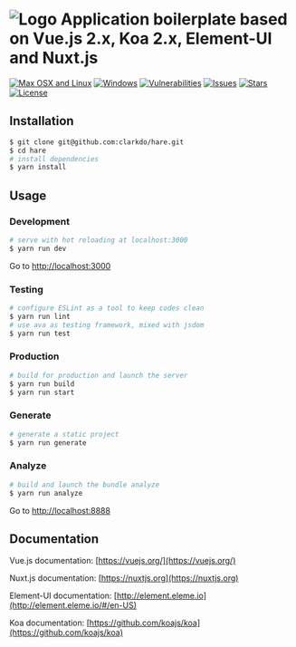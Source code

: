 # ![Logo](http://clarkdo.github.io/public/img/hare-logo-blue.svg) Application boilerplate based on Vue.js 2.x, Koa 2.x, Element-UI and Nuxt.js

[![Max OSX and Linux](https://travis-ci.org/clarkdo/hare.svg?branch=master)](https://travis-ci.org/clarkdo/hare)
[![Windows](https://ci.appveyor.com/api/projects/status/16eua6xnlnwxqomp?svg=true)](https://ci.appveyor.com/project/clarkdo/hare)
[![Vulnerabilities](https://snyk.io/test/github/clarkdo/hare/badge.svg)](https://snyk.io/test/github/clarkdo/hare)
[![Issues](https://img.shields.io/github/issues/clarkdo/hare.svg)](https://github.com/clarkdo/hare/issues)
[![Stars](https://img.shields.io/github/stars/clarkdo/hare.svg)](https://github.com/clarkdo/hare/stargazers)
[![License](https://img.shields.io/badge/license-MIT-blue.svg)](https://raw.githubusercontent.com/clarkdo/hare/master/LICENSE)

## Installation

``` bash
$ git clone git@github.com:clarkdo/hare.git
$ cd hare
# install dependencies
$ yarn install
```

## Usage

### Development

``` bash
# serve with hot reloading at localhost:3000
$ yarn run dev
```

Go to [http://localhost:3000](http://localhost:3000)

### Testing

``` bash
# configure ESLint as a tool to keep codes clean
$ yarn run lint
# use ava as testing framework, mixed with jsdom
$ yarn run test
```

### Production

``` bash
# build for production and launch the server
$ yarn run build
$ yarn run start
```

### Generate

``` bash
# generate a static project
$ yarn run generate
```

### Analyze

``` bash
# build and launch the bundle analyze
$ yarn run analyze
```

Go to [http://localhost:8888](http://localhost:8888)

## Documentation

Vue.js documentation: [https://vuejs.org/](https://vuejs.org/)

Nuxt.js documentation: [https://nuxtjs.org](https://nuxtjs.org)

Element-UI documentation: [http://element.eleme.io](http://element.eleme.io/#/en-US)

Koa documentation: [https://github.com/koajs/koa](https://github.com/koajs/koa)
